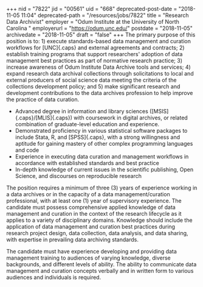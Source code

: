 +++
nid = "7822"
jid = "00561"
uid = "668"
deprecated-post-date = "2018-11-05 11:04"
deprecated-path = "/resources/jobs/7822"
title = "Research Data Archivist"
employer = "Odum Institute at the University of North Carolina "
employerurl = "https://odum.unc.edu/"
postdate = "2018-11-05"
archivedate = "2018-11-05"
draft = "false"
+++
The primary purpose of this position is to: 1) execute standards-based
data management and curation workflows for [UNC]{.caps} and external
agreements and contracts; 2) establish training programs that support
researchers' adoption of data management best practices as part of
normative research practice; 3) increase awareness of Odum Institute
Data Archive tools and services; 4) expand research data archival
collections through solicitations to local and external producers of
social science data meeting the criteria of the collections development
policy; and 5) make significant research and development contributions
to the data archives profession to help improve the practice of data
curation.
  
-   Advanced degree in information and library sciences
    ([MSIS]{.caps}/[MLIS]{.caps}) with coursework in digital archives,
    or related combination of graduate-level education and experience.
-   Demonstrated proficiency in various statistical software packages to
    include Stata, R, and [SPSS]{.caps}, with a strong willingness and
    aptitude for gaining mastery of other complex programming languages
    and code
-   Experience in executing data curation and management workflows in
    accordance with established standards and best practice
-   In-depth knowledge of current issues in the scientific publishing,
    Open Science, and discourses on reproducible research

The position requires a minimum of three (3) years of experience working
in a data archives or in the capacity of a data management/curation
professional, with at least one (1) year of supervisory experience. The
candidate must possess comprehensive applied knowledge of data
management and curation in the context of the research lifecycle as it
applies to a variety of disciplinary domains. Knowledge should include
the application of data management and curation best practices during
research project design, data collection, data analysis, and data
sharing, with expertise in prevailing data archiving standards.

The candidate must have experience developing and providing data
management training to audiences of varying knowledge, diverse
backgrounds, and different levels of ability. The ability to communicate
data management and curation concepts verbally and in written form to
various audiences and individuals is required.
